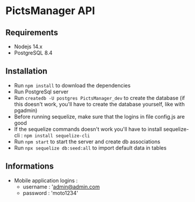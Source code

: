 # PictsManager API

## Requirements

- Nodejs 14.x
- PostgreSQL 8.4

## Installation

- Run `npm install` to download the dependencies
- Run PostgreSql server
- Run `createdb -U postgres PictsManager_dev` to create the database (if this doesn't work, you'll have to create the database yourself, like with pgadmin)
- Before running sequelize, make sure that the logins in file config.js are good
- If the sequelize commands doesn't work you'll have to install sequelize-cli : `npm install sequelize-cli`
- Run `npm start` to start the server and create db associations
- Run `npx sequelize db:seed:all` to import default data in tables

## Informations
- Mobile application logins : 
    - username : 'admin@admin.com
    - password : 'moto1234'